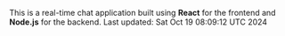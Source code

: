 This is a real-time chat application built using **React** for the frontend and **Node.js** for the backend.
Last updated: Sat Oct 19 08:09:12 UTC 2024
